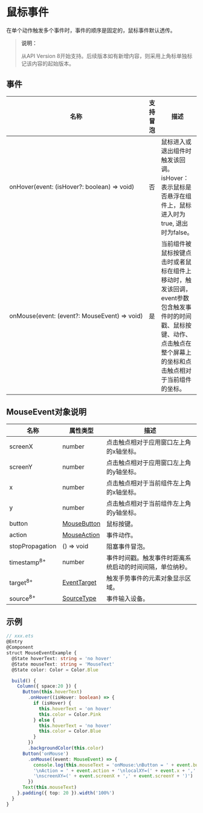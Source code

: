 # 鼠标事件

在单个动作触发多个事件时，事件的顺序是固定的，鼠标事件默认透传。

>  **说明：**
>
>  从API Version 8开始支持。后续版本如有新增内容，则采用上角标单独标记该内容的起始版本。


## 事件

| 名称                                                         | 支持冒泡 | 描述                                                         |
| ------------------------------------------------------------ | -------- | ------------------------------------------------------------ |
| onHover(event:&nbsp;(isHover?:&nbsp;boolean)&nbsp;=&gt;&nbsp;void) | 否       | 鼠标进入或退出组件时触发该回调。<br/>isHover：表示鼠标是否悬浮在组件上，鼠标进入时为true,&nbsp;退出时为false。 |
| onMouse(event:&nbsp;(event?:&nbsp;MouseEvent)&nbsp;=&gt;&nbsp;void) | 是       | 当前组件被鼠标按键点击时或者鼠标在组件上移动时，触发该回调，event参数包含触发事件时的时间戳、鼠标按键、动作、点击触点在整个屏幕上的坐标和点击触点相对于当前组件的坐标。 |


## MouseEvent对象说明

| 名称      | 属性类型                            | 描述                   |
| --------- | ------------------------------- | -------------------- |
| screenX   | number                          | 点击触点相对于应用窗口左上角的x轴坐标。 |
| screenY   | number                          | 点击触点相对于应用窗口左上角的y轴坐标。 |
| x         | number                          | 点击触点相对于当前组件左上角的x轴坐标。 |
| y         | number                          | 点击触点相对于当前组件左上角的y轴坐标。 |
| button    | [MouseButton](ts-appendix-enums.md#mousebutton) | 鼠标按键。                |
| action    | [MouseAction](ts-appendix-enums.md#mouseaction) | 事件动作。                |
| stopPropagation      | () => void | 阻塞事件冒泡。                         |
| timestamp<sup>8+</sup> | number | 事件时间戳。触发事件时距离系统启动的时间间隔，单位纳秒。          |
| target<sup>8+</sup> | [EventTarget](ts-universal-events-click.md) | 触发手势事件的元素对象显示区域。 |
| source<sup>8+</sup> | [SourceType](ts-gesture-settings.md) | 事件输入设备。           |

## 示例

```ts
// xxx.ets
@Entry
@Component
struct MouseEventExample {
  @State hoverText: string = 'no hover'
  @State mouseText: string = 'MouseText'
  @State color: Color = Color.Blue

  build() {
    Column({ space:20 }) {
      Button(this.hoverText)
        .onHover((isHover: boolean) => {
          if (isHover) {
            this.hoverText = 'on hover'
            this.color = Color.Pink
          } else {
            this.hoverText = 'no hover'
            this.color = Color.Blue
          }
        })
        .backgroundColor(this.color)
      Button('onMouse')
        .onMouse((event: MouseEvent) => {
          console.log(this.mouseText = 'onMouse:\nButton = ' + event.button + 
          '\nAction = ' + event.action + '\nlocalXY=(' + event.x + ',' + event.y + ')' + 
          '\nscreenXY=(' + event.screenX + ',' + event.screenY + ')')
        })
      Text(this.mouseText)
    }.padding({ top: 20 }).width('100%')
  }
}
```
